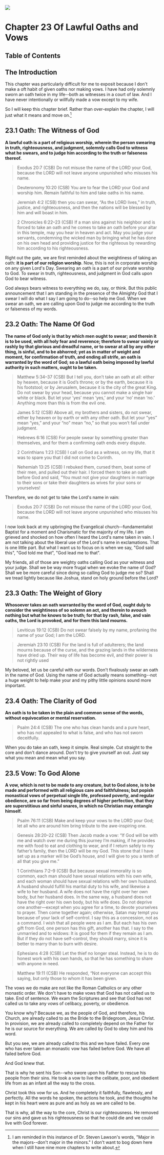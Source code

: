 <img class="intro-right" src="art-1689.png">

# Chapter 23 Of Lawful Oaths and Vows

## Table of Contents

<!-- toc -->

## The Introduction

This chapter was particularly difficult for me to exposit because I don't make a oft habit of given oaths nor making vows. I have had only solemnly sworn an oath twice in my life--both as witnesses in a court of law. And I have never intentionally or willfully made a vow except to my wife.

So I will keep this chapter brief. Rather than over-explain the chapter, I will just what it means and move on.[^mainthings]

## 23.1 Oath: The Witness of God

**A lawful oath is a part of religious worship, wherein the person swearing in truth, righteousness, and judgment, solemnly calls God to witness what he swears, and to judge him according to the truth or falseness thereof.**

>Exodus 20:7 (CSB) Do not misuse the name of the LORD your God, because the LORD will not leave anyone unpunished who misuses his name.

>Deuteronomy 10:20 (CSB) You are to fear the LORD your God and worship him. Remain faithful to him and take oaths in his name.

>Jeremiah 4:2 (CSB) then you can swear, “As the LORD lives,” in truth, justice, and righteousness, and then the nations will be blessed by him and will boast in him.

>2 Chronicles 6:22–23 (CSB) If a man sins against his neighbor and is forced to take an oath and he comes to take an oath before your altar in this temple, may you hear in heaven and act. May you judge your servants, condemning the wicked man by bringing what he has done on his own head and providing justice for the righteous by rewarding him according to his righteousness.

Right out the gate, we are first reminded about the weightiness of taking an oath: **it is part of our religion worship**. Now, this is not in corporate worship on any given Lord's Day. Swearing an oath is a part of our private worship to God. To swear in truth, righteousness, and judgment in God calls upon God to bear witness. 

God always bears witness to everything we do, say, or think. But this public announcement that I am standing in the presence of the Almighty God that I swear I will do what I say I am going to do--so help me God. When we swear an oath, we are calling upon God to judge me according to the truth or falseness of my words.

## 23.2 Oath: The Name Of God

**The name of God only is that by which men ought to swear; and therein it is to be used, with all holy fear and reverence; therefore to swear vainly or rashly by that glorious and dreadful name, or to swear at all by any other thing, is sinful, and to be abhorred; yet as in matter of weight and moment, for confirmation of truth, and ending all strife, an oath is warranted by the word of God; so a lawful oath being imposed by lawful authority in such matters, ought to be taken.**

>Matthew 5:34–37 (CSB) But I tell you, don’t take an oath at all: either by heaven, because it is God’s throne; or by the earth, because it is his footstool; or by Jerusalem, because it is the city of the great King. Do not swear by your head, because you cannot make a single hair white or black. But let your ‘yes’ mean ‘yes,’ and your ‘no’ mean ‘no.’ Anything more than this is from the evil one.

>James 5:12 (CSB) Above all, my brothers and sisters, do not swear, either by heaven or by earth or with any other oath. But let your “yes” mean “yes,” and your “no” mean “no,” so that you won’t fall under judgment.

>Hebrews 6:16 (CSB) For people swear by something greater than themselves, and for them a confirming oath ends every dispute.

>2 Corinthians 1:23 (CSB) I call on God as a witness, on my life, that it was to spare you that I did not come to Corinth.

>Nehemiah 13:25 (CSB) I rebuked them, cursed them, beat some of their men, and pulled out their hair. I forced them to take an oath before God and said, “You must not give your daughters in marriage to their sons or take their daughters as wives for your sons or yourselves!

Therefore, we do not get to take the Lord's name in vain:

>Exodus 20:7 (CSB) Do not misuse the name of the LORD your God, because the LORD will not leave anyone unpunished who misuses his name.

I now look back at my upbringing the Evangelical church--fundamentalist Baptist for a moment and Charismatic for the majority of my life. I am grieved and shocked on how often I heard the Lord's name taken in vain. I am not talking about the liberal use of the Lord's name in exclamations. That is one little part. But what I want us to focus on is when we say, "God said this", "God told me that", "God lead me to that".

My friends, all of those are weighty oaths calling God as your witness and your judge. Shall we be way more frugal when we evoke the name of God? Shall we be more careful since doing so calling God to judge me so? Shall we tread lightly because like Joshua, stand on holy ground before the Lord?

## 23.3 Oath: The Weight of Glory

**Whosoever takes an oath warranted by the word of God, ought duly to consider the weightiness of so solemn an act, and therein to avouch nothing but what he knows to be truth; for that by rash, false, and vain oaths, the Lord is provoked, and for them this land mourns.**

>Leviticus 19:12 (CSB) Do not swear falsely by my name, profaning the name of your God; I am the LORD.

>Jeremiah 23:10 (CSB) For the land is full of adulterers; the land mourns because of the curse, and the grazing lands in the wilderness have dried up. Their way of life has become evil, and their power is not rightly used

My beloved, let us be careful with our words. Don't fivalously swear an oath in the name of God. Using the name of God actually means something--not a huge weight to help make your and my pithy little opinions sound more important.

## 23.4 Oath: The Clarity of God

**An oath is to be taken in the plain and common sense of the words, without equivocation or mental reservation.**

>Psalm 24:4 (CSB) The one who has clean hands and a pure heart, who has not appealed to what is false, and who has not sworn deceitfully.

When you do take an oath, keep it simple. Real simple. Cut straight to the core and don't dance around. Don't try to give yourself an out. Just say what you mean and mean what you say.

## 23.5 Vow: To God Alone

**A vow, which is not to be made to any creature, but to God alone, is to be made and performed with all religious care and faithfulness; but popish monastical vows of perpetual single life, professed poverty, and regular obedience, are so far from being degrees of higher perfection, that they are superstitious and sinful snares, in which no Christian may entangle himself.**

>Psalm 76:11 (CSB) Make and keep your vows to the LORD your God; let all who are around him bring tribute to the awe-inspiring one.

>Genesis 28:20–22 (CSB) Then Jacob made a vow: “If God will be with me and watch over me during this journey I’m making, if he provides me with food to eat and clothing to wear, and if I return safely to my father’s family, then the LORD will be my God. This stone that I have set up as a marker will be God’s house, and I will give to you a tenth of all that you give me.”

>1 Corinthians 7:2–9 (CSB) But because sexual immorality is so common, each man should have sexual relations with his own wife, and each woman should have sexual relations with her own husband. A husband should fulfill his marital duty to his wife, and likewise a wife to her husband. A wife does not have the right over her own body, but her husband does. In the same way, a husband does not have the right over his own body, but his wife does. Do not deprive one another—except when you agree for a time, to devote yourselves to prayer. Then come together again; otherwise, Satan may tempt you because of your lack of self-control. I say this as a concession, not as a command. I wish that all people were as I am. But each has his own gift from God, one person has this gift, another has that. I say to the unmarried and to widows: It is good for them if they remain as I am. But if they do not have self-control, they should marry, since it is better to marry than to burn with desire.

>Ephesians 4:28 (CSB) Let the thief no longer steal. Instead, he is to do honest work with his own hands, so that he has something to share with anyone in need.

>Matthew 19:11 (CSB) He responded, “Not everyone can accept this saying, but only those to whom it has been given.

The vows we do make are not like the Roman Catholics or any other monastic order. We don't have to make vows that God has not called us to take. End of sentence. We exam the Scriptures and see that God has not called us to take any vows of celibacy, poverty, or obedience.

You know why? Because we, as the people of God, and therefore, his Church, are already called to as the Bride to the Bridegroom, Jesus Christ. In provision, we are already called to completely depend on the Father for he is our source for everything. We are called by God to obey him and his word.

But you see, we are already called to this and we have failed. Every one who has ever taken an monastic vow has failed before God. We have all failed before God. 

And God knew that.

That is why he sent his Son--who swore upon his Father to rescue his people from their sins. He took a vow to live the celibate, poor, and obedient life from as an infant all the way to the cross.

Christ took this vow for us. And he completely it faithfully, flawlessly, and perfectly. All the words he spoken, the actions he took, and the thoughts he kept in his heart were as pure and as holy as we are called to be.

That is why, all the way to the core, Christ is our righteousness. He removed our sins and gave us his righteousness so that he could die and we could live with God forever.

[^mainthings]: I am reminded in this instance of Dr. Steven Lawson's words, "Major in the majors--don't major in the minors." I don't want to bog down here when I still have nine more chapters to write about.

